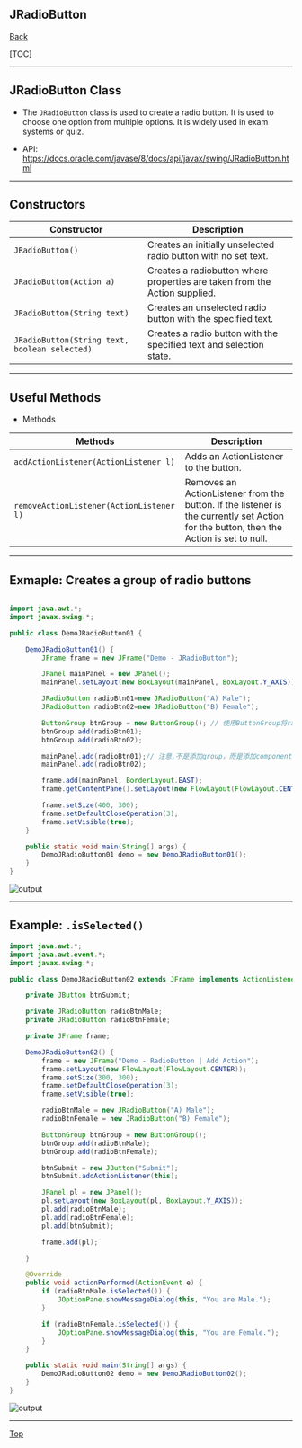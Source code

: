 ## JRadioButton

[Back](../java_swing.md)

[TOC]

---

## JRadioButton Class

- The `JRadioButton` class is used to create a radio button. It is used to choose one option from multiple options. It is widely used in exam systems or quiz.

- API: https://docs.oracle.com/javase/8/docs/api/javax/swing/JRadioButton.html

---

## Constructors

| Constructor                                   | Description                                                                |
| --------------------------------------------- | -------------------------------------------------------------------------- |
| `JRadioButton()`                              | Creates an initially unselected radio button with no set text.             |
| `JRadioButton(Action a)`                      | Creates a radiobutton where properties are taken from the Action supplied. |
| `JRadioButton(String text)`                   | Creates an unselected radio button with the specified text.                |
| `JRadioButton(String text, boolean selected)` | Creates a radio button with the specified text and selection state.        |

---

## Useful Methods

- Methods

| Methods                                  | Description                                                                                                                            |
| ---------------------------------------- | -------------------------------------------------------------------------------------------------------------------------------------- |
| `addActionListener(ActionListener l)`    | Adds an ActionListener to the button.                                                                                                  |
| `removeActionListener(ActionListener l)` | Removes an ActionListener from the button. If the listener is the currently set Action for the button, then the Action is set to null. |

---

## Exmaple: Creates a group of radio buttons

```java

import java.awt.*;
import javax.swing.*;

public class DemoJRadioButton01 {

    DemoJRadioButton01() {
        JFrame frame = new JFrame("Demo - JRadioButton");

        JPanel mainPanel = new JPanel();
        mainPanel.setLayout(new BoxLayout(mainPanel, BoxLayout.Y_AXIS));

        JRadioButton radioBtn01=new JRadioButton("A) Male");
        JRadioButton radioBtn02=new JRadioButton("B) Female");

        ButtonGroup btnGroup = new ButtonGroup(); // 使用ButtonGroup将radioButton作为一个组，实现单选的效果。
        btnGroup.add(radioBtn01);
        btnGroup.add(radioBtn02);

        mainPanel.add(radioBtn01);// 注意,不是添加group，而是添加components
        mainPanel.add(radioBtn02);

        frame.add(mainPanel, BorderLayout.EAST);
        frame.getContentPane().setLayout(new FlowLayout(FlowLayout.CENTER));

        frame.setSize(400, 300);
        frame.setDefaultCloseOperation(3);
        frame.setVisible(true);
    }

    public static void main(String[] args) {
        DemoJRadioButton01 demo = new DemoJRadioButton01();
    }
}


```

![output](https://static.javatpoint.com/java/swing/images/java-jradiobutton1.png)

---

## Example: `.isSelected()`

```java
import java.awt.*;
import java.awt.event.*;
import javax.swing.*;

public class DemoJRadioButton02 extends JFrame implements ActionListener {

    private JButton btnSubmit;

    private JRadioButton radioBtnMale;
    private JRadioButton radioBtnFemale;

    private JFrame frame;

    DemoJRadioButton02() {
        frame = new JFrame("Demo - RadioButton | Add Action");
        frame.setLayout(new FlowLayout(FlowLayout.CENTER));
        frame.setSize(300, 300);
        frame.setDefaultCloseOperation(3);
        frame.setVisible(true);

        radioBtnMale = new JRadioButton("A) Male");
        radioBtnFemale = new JRadioButton("B) Female");

        ButtonGroup btnGroup = new ButtonGroup();
        btnGroup.add(radioBtnMale);
        btnGroup.add(radioBtnFemale);

        btnSubmit = new JButton("Submit");
        btnSubmit.addActionListener(this);

        JPanel pl = new JPanel();
        pl.setLayout(new BoxLayout(pl, BoxLayout.Y_AXIS));
        pl.add(radioBtnMale);
        pl.add(radioBtnFemale);
        pl.add(btnSubmit);

        frame.add(pl);

    }

    @Override
    public void actionPerformed(ActionEvent e) {
        if (radioBtnMale.isSelected()) {
            JOptionPane.showMessageDialog(this, "You are Male.");
        }

        if (radioBtnFemale.isSelected()) {
            JOptionPane.showMessageDialog(this, "You are Female.");
        }
    }

    public static void main(String[] args) {
        DemoJRadioButton02 demo = new DemoJRadioButton02();
    }
}

```

![output](https://static.javatpoint.com/java/swing/images/java-jradiobutton2.png)

---

[Top](#jradiobutton)
